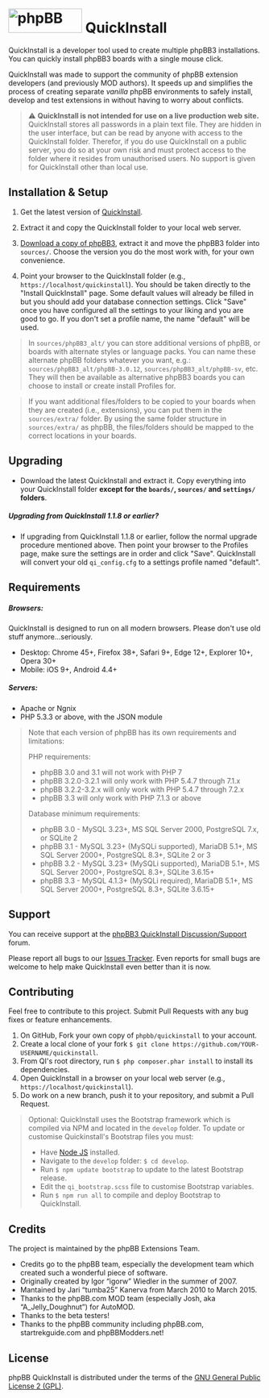 # <img height="48" width="146" src="style/assets/img/logo_medium_cosmos.svg" alt="phpBB">  QuickInstall

QuickInstall is a developer tool used to create multiple phpBB3 installations. You can quickly install phpBB3 boards with a single mouse click.

QuickInstall was made to support the community of phpBB extension developers (and previously MOD authors). It speeds up and simplifies the process of creating separate *vanilla* phpBB environments to safely install, develop and test extensions in without having to worry about conflicts. 

> ⚠️ **QuickInstall is not intended for use on a live production web site.** QuickInstall stores all passwords in a plain text file. They are hidden in the user interface, but can be read by anyone with access to the QuickInstall folder. Therefor, if you do use QuickInstall on a public server, you do so at your own risk and must protect access to the folder where it resides from unauthorised users. No support is given for QuickInstall other than local use.

## Installation & Setup
1. Get the latest version of [QuickInstall](https://www.phpbb.com/customise/db/official_tool/phpbb3_quickinstall/).

2. Extract it and copy the QuickInstall folder to your local web server.

3. [Download a copy of phpBB3](https://www.phpbb.com/downloads/), extract it and move the phpBB3 folder into `sources/`. Choose the version you do the most work with, for your own convenience.

4. Point your browser to the QuickInstall folder (e.g., `https://localhost/quickinstall`). You should be taken directly to the "Install QuickInstall" page. Some default values will already be filled in but you should add your database connection settings. Click "Save" once you have configured all the settings to your liking and you are good to go. If you don't set a profile name, the name "default" will be used.

> In `sources/phpBB3_alt/` you can store additional versions of phpBB, or boards with alternate styles or language packs. You can name these alternate phpBB folders whatever you want, e.g.:  `sources/phpBB3_alt/phpBB-3.0.12`, `sources/phpBB3_alt/phpBB-sv`, etc. They will then be available as alternative phpBB3 boards you can choose to install or create install Profiles for.

> If you want additional files/folders to be copied to your boards when they are created (i.e., extensions), you can put them in the `sources/extra/` folder. By using the same folder structure in `sources/extra/` as phpBB, the files/folders should be mapped to the correct locations in your boards.

## Upgrading
* Download the latest QuickInstall and extract it. Copy everything into your QuickInstall folder **except for the `boards/`, `sources/` and `settings/` folders**.

##### Upgrading from QuickInstall 1.1.8 or earlier?
* If upgrading from QuickInstall 1.1.8 or earlier, follow the normal upgrade procedure mentioned above. Then point your browser to the Profiles page, make sure the settings are in order and click "Save".  QuickInstall will convert your old `qi_config.cfg` to a settings profile named "default".

## Requirements

##### Browsers:
QuickInstall is designed to run on all modern browsers. Please don't use old stuff anymore...seriously.
- Desktop: Chrome 45+, Firefox 38+, Safari 9+, Edge 12+, Explorer 10+, Opera 30+
- Mobile: iOS 9+, Android 4.4+

##### Servers:
- Apache or Ngnix
- PHP 5.3.3 or above, with the JSON module

> Note that each version of phpBB has its own requirements and limitations:
>
> PHP requirements:
> - phpBB 3.0 and 3.1 will not work with PHP 7
> - phpBB 3.2.0-3.2.1 will only work with PHP 5.4.7 through 7.1.x
> - phpBB 3.2.2-3.2.x will only work with PHP 5.4.7 through 7.2.x
> - phpBB 3.3 will only work with PHP 7.1.3 or above
> 
> Database minimum requirements:
> - phpBB 3.0 - MySQL 3.23+, MS SQL Server 2000, PostgreSQL 7.x, or SQLite 2
> - phpBB 3.1 - MySQL 3.23+ (MySQLi supported), MariaDB 5.1+, MS SQL Server 2000+, PostgreSQL 8.3+, SQLite 2 or 3
> - phpBB 3.2 - MySQL 3.23+ (MySQLi supported), MariaDB 5.1+, MS SQL Server 2000+, PostgreSQL 8.3+, SQLite 3.6.15+
> - phpBB 3.3 - MySQL 4.1.3+ (MySQLi required), MariaDB 5.1+, MS SQL Server 2000+, PostgreSQL 8.3+, SQLite 3.6.15+

## Support
You can receive support at the [phpBB3 QuickInstall Discussion/Support](https://www.phpbb.com/customise/db/official_tool/phpbb3_quickinstall/support) forum.

Please report all bugs to our [Issues Tracker](https://github.com/phpbb/quickinstall/issues). Even reports for small bugs are welcome to help make QuickInstall even better than it is now.

## Contributing
Feel free to contribute to this project. Submit Pull Requests with any bug fixes or feature enhancements.

1. On GitHub, Fork your own copy of `phpbb/quickinstall` to your account.
2. Create a local clone of your fork `$ git clone https://github.com/YOUR-USERNAME/quickinstall`.
3. From QI's root directory, run `$ php composer.phar install` to install its dependencies. 
4. Open QuickInstall in a browser on your local web server (e.g., `https://localhost/quickinstall`).
5. Do work on a new branch, push it to your repository, and submit a Pull Request.

> Optional: QuickInstall uses the Bootstrap framework which is compiled via NPM and located in the `develop` folder. To update or customise Quickinstall's Bootstrap files you must:
> - Have [Node JS](https://nodejs.org/) installed.
> - Navigate to the `develop` folder: `$ cd develop`.
> - Run `$ npm update bootstrap` to update to the latest Bootstrap release.
> - Edit the `qi_bootstrap.scss` file to customise Bootstrap variables.
> - Run `$ npm run all` to compile and deploy Bootstrap to QuickInstall.

## Credits
The project is maintained by the phpBB Extensions Team.
- Credits go to the phpBB team, especially the development team which 
created such a wonderful piece of software.
- Originally created by Igor “igorw” Wiedler in the summer of 2007.
- Mantained by Jari “tumba25” Kanerva from March 2010 to March 2015.
- Thanks to the phpBB.com MOD team (especially Josh, aka “A_Jelly_Doughnut”) for AutoMOD.
- Thanks to the beta testers!
- Thanks to the phpBB community including phpBB.com, startrekguide.com and phpBBModders.net!

## License
phpBB QuickInstall is distributed under the terms of the [GNU General Public License 2 (GPL)](license.txt).
